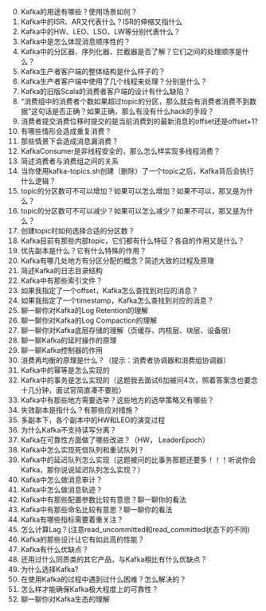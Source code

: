 0. Kafka的用途有哪些？使用场景如何？
0. Kafka中的ISR、AR又代表什么？ISR的伸缩又指什么
0. Kafka中的HW、LEO、LSO、LW等分别代表什么？
0. Kafka中是怎么体现消息顺序性的？
0. Kafka中的分区器、序列化器、拦截器是否了解？它们之间的处理顺序是什么？
0. Kafka生产者客户端的整体结构是什么样子的？
0. Kafka生产者客户端中使用了几个线程来处理？分别是什么？
0. Kafka的旧版Scala的消费者客户端的设计有什么缺陷？
0. “消费组中的消费者个数如果超过topic的分区，那么就会有消费者消费不到数据”这句话是否正确？如果正确，那么有没有什么hack的手段？
0. 消费者提交消费位移时提交的是当前消费到的最新消息的offset还是offset+1?
0. 有哪些情形会造成重复消费？
0. 那些情景下会造成消息漏消费？
0. KafkaConsumer是非线程安全的，那么怎么样实现多线程消费？
0. 简述消费者与消费组之间的关系
0. 当你使用kafka-topics.sh创建（删除）了一个topic之后，Kafka背后会执行什么逻辑？
0. topic的分区数可不可以增加？如果可以怎么增加？如果不可以，那又是为什么？
0. topic的分区数可不可以减少？如果可以怎么减少？如果不可以，那又是为什么？
0. 创建topic时如何选择合适的分区数？
0. Kafka目前有那些内部topic，它们都有什么特征？各自的作用又是什么？
0. 优先副本是什么？它有什么特殊的作用？
0. Kafka有哪几处地方有分区分配的概念？简述大致的过程及原理
0. 简述Kafka的日志目录结构
0. Kafka中有那些索引文件？
0. 如果我指定了一个offset，Kafka怎么查找到对应的消息？
0. 如果我指定了一个timestamp，Kafka怎么查找到对应的消息？
0. 聊一聊你对Kafka的Log Retention的理解
0. 聊一聊你对Kafka的Log Compaction的理解
0. 聊一聊你对Kafka底层存储的理解（页缓存、内核层、块层、设备层）
0. 聊一聊Kafka的延时操作的原理
0. 聊一聊Kafka控制器的作用
0. 消费再均衡的原理是什么？（提示：消费者协调器和消费组协调器）
0. Kafka中的幂等是怎么实现的
0. Kafka中的事务是怎么实现的（这题我去面试6加被问4次，照着答案念也要念十几分钟，面试官简直凑不要脸）
0. Kafka中有那些地方需要选举？这些地方的选举策略又有哪些？
0. 失效副本是指什么？有那些应对措施？
0. 多副本下，各个副本中的HW和LEO的演变过程
0. 为什么Kafka不支持读写分离？
0. Kafka在可靠性方面做了哪些改进？（HW， LeaderEpoch）
0. Kafka中怎么实现死信队列和重试队列？
0. Kafka中的延迟队列怎么实现（这题被问的比事务那题还要多！！！听说你会Kafka，那你说说延迟队列怎么实现？）
0. Kafka中怎么做消息审计？
0. Kafka中怎么做消息轨迹？
0. Kafka中有那些配置参数比较有意思？聊一聊你的看法
0. Kafka中有那些命名比较有意思？聊一聊你的看法
0. Kafka有哪些指标需要着重关注？
0. 怎么计算Lag？(注意read_uncommitted和read_committed状态下的不同)
0. Kafka的那些设计让它有如此高的性能？
0. Kafka有什么优缺点？
0. 还用过什么同质类的其它产品，与Kafka相比有什么优缺点？
0. 为什么选择Kafka?
0. 在使用Kafka的过程中遇到过什么困难？怎么解决的？
0. 怎么样才能确保Kafka极大程度上的可靠性？
0. 聊一聊你对Kafka生态的理解